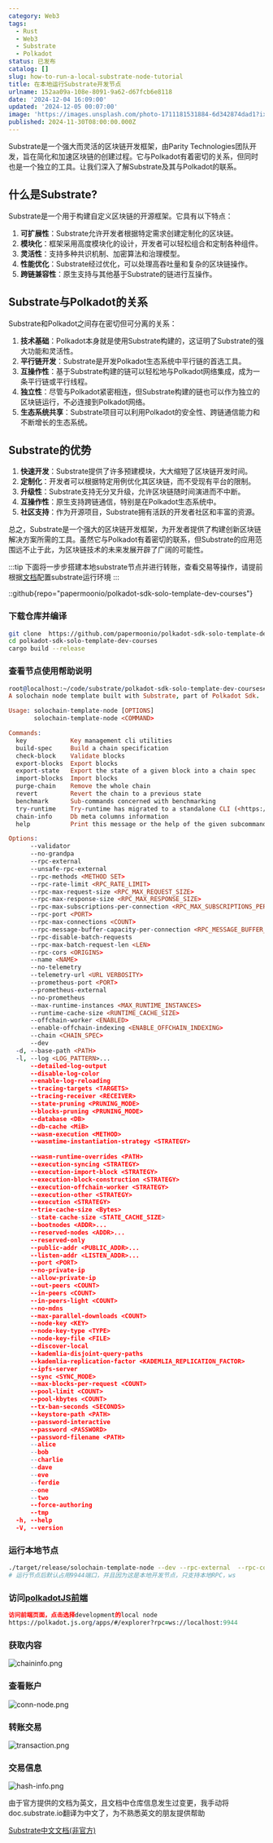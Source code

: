 ```yaml
---
category: Web3
tags:
  - Rust
  - Web3
  - Substrate
  - Polkadot
status: 已发布
catalog: []
slug: how-to-run-a-local-substrate-node-tutorial
title: 在本地运行Substrate开发节点
urlname: 152aa09a-108e-8091-9a62-d67fcb6e8118
date: '2024-12-04 16:09:00'
updated: '2024-12-05 00:07:00'
image: 'https://images.unsplash.com/photo-1711181531884-6d342874dad1?ixlib=rb-4.0.3&q=85&fm=jpg&crop=entropy&cs=srgb'
published: 2024-11-30T08:00:00.000Z
---
```


Substrate是一个强大而灵活的区块链开发框架，由Parity Technologies团队开发，旨在简化和加速区块链的创建过程。它与Polkadot有着密切的关系，但同时也是一个独立的工具。让我们深入了解Substrate及其与Polkadot的联系。


## 什么是Substrate?


Substrate是一个用于构建自定义区块链的开源框架。它具有以下特点：

1. **可扩展性**：Substrate允许开发者根据特定需求创建定制化的区块链。
2. **模块化**：框架采用高度模块化的设计，开发者可以轻松组合和定制各种组件。
3. **灵活性**：支持多种共识机制、加密算法和治理模型。
4. **性能优化**：Substrate经过优化，可以处理高吞吐量和复杂的区块链操作。
5. **跨链兼容性**：原生支持与其他基于Substrate的链进行互操作。

## Substrate与Polkadot的关系


Substrate和Polkadot之间存在密切但可分离的关系：

1. **技术基础**：Polkadot本身就是使用Substrate构建的，这证明了Substrate的强大功能和灵活性。
2. **平行链开发**：Substrate是开发Polkadot生态系统中平行链的首选工具。
3. **互操作性**：基于Substrate构建的链可以轻松地与Polkadot网络集成，成为一条平行链或平行线程。
4. **独立性**：尽管与Polkadot紧密相连，但Substrate构建的链也可以作为独立的区块链运行，不必连接到Polkadot网络。
5. **生态系统共享**：Substrate项目可以利用Polkadot的安全性、跨链通信能力和不断增长的生态系统。

## Substrate的优势

1. **快速开发**：Substrate提供了许多预建模块，大大缩短了区块链开发时间。
2. **定制化**：开发者可以根据特定用例优化其区块链，而不受现有平台的限制。
3. **升级性**：Substrate支持无分叉升级，允许区块链随时间演进而不中断。
4. **互操作性**：原生支持跨链通信，特别是在Polkadot生态系统中。
5. **社区支持**：作为开源项目，Substrate拥有活跃的开发者社区和丰富的资源。

总之，Substrate是一个强大的区块链开发框架，为开发者提供了构建创新区块链解决方案所需的工具。虽然它与Polkadot有着密切的联系，但Substrate的应用范围远不止于此，为区块链技术的未来发展开辟了广阔的可能性。


:::tip
下面将一步步搭建本地substrate节点并进行转账，查看交易等操作，请提前根据[文档](https://substrate-docs.pages.dev/en/install/macos/?mode=light)配置substrate运行环境
:::


::github{repo="papermoonio/polkadot-sdk-solo-template-dev-courses"}


### 下载仓库并编译


```bash
git clone  https://github.com/papermoonio/polkadot-sdk-solo-template-dev-courses 
cd polkadot-sdk-solo-template-dev-courses
cargo build --release
```


### 查看节点使用帮助说明


```prolog
root@localhost:~/code/substrate/polkadot-sdk-solo-template-dev-courses# ./target/release/solochain-template-node -h
A solochain node template built with Substrate, part of Polkadot Sdk.

Usage: solochain-template-node [OPTIONS]
       solochain-template-node <COMMAND>

Commands:
  key            Key management cli utilities
  build-spec     Build a chain specification
  check-block    Validate blocks
  export-blocks  Export blocks
  export-state   Export the state of a given block into a chain spec
  import-blocks  Import blocks
  purge-chain    Remove the whole chain
  revert         Revert the chain to a previous state
  benchmark      Sub-commands concerned with benchmarking
  try-runtime    Try-runtime has migrated to a standalone CLI (<https://github.com/paritytech/try-runtime-cli>). The subcommand exists as a stub and deprecation notice. It will be removed entirely some time after January 2024
  chain-info     Db meta columns information
  help           Print this message or the help of the given subcommand(s)

Options:
      --validator                                                                                Enable validator mode
      --no-grandpa                                                                               Disable GRANDPA
      --rpc-external                                                                             Listen to all RPC interfaces (default: local)
      --unsafe-rpc-external                                                                      Listen to all RPC interfaces
      --rpc-methods <METHOD SET>                                                                 RPC methods to expose. [default: auto] [possible values: auto, safe, unsafe]
      --rpc-rate-limit <RPC_RATE_LIMIT>                                                          RPC rate limiting (calls/minute) for each connection
      --rpc-max-request-size <RPC_MAX_REQUEST_SIZE>                                              Set the maximum RPC request payload size for both HTTP and WS in megabytes [default: 15]
      --rpc-max-response-size <RPC_MAX_RESPONSE_SIZE>                                            Set the maximum RPC response payload size for both HTTP and WS in megabytes [default: 15]
      --rpc-max-subscriptions-per-connection <RPC_MAX_SUBSCRIPTIONS_PER_CONNECTION>              Set the maximum concurrent subscriptions per connection [default: 1024]
      --rpc-port <PORT>                                                                          Specify JSON-RPC server TCP port
      --rpc-max-connections <COUNT>                                                              Maximum number of RPC server connections [default: 100]
      --rpc-message-buffer-capacity-per-connection <RPC_MESSAGE_BUFFER_CAPACITY_PER_CONNECTION>  The number of messages the RPC server is allowed to keep in memory [default: 64]
      --rpc-disable-batch-requests                                                               Disable RPC batch requests
      --rpc-max-batch-request-len <LEN>                                                          Limit the max length per RPC batch request
      --rpc-cors <ORIGINS>                                                                       Specify browser *origins* allowed to access the HTTP & WS RPC servers
      --name <NAME>                                                                              The human-readable name for this node
      --no-telemetry                                                                             Disable connecting to the Substrate telemetry server
      --telemetry-url <URL VERBOSITY>                                                            The URL of the telemetry server to connect to
      --prometheus-port <PORT>                                                                   Specify Prometheus exporter TCP Port
      --prometheus-external                                                                      Expose Prometheus exporter on all interfaces
      --no-prometheus                                                                            Do not expose a Prometheus exporter endpoint
      --max-runtime-instances <MAX_RUNTIME_INSTANCES>                                            The size of the instances cache for each runtime [max: 32] [default: 8]
      --runtime-cache-size <RUNTIME_CACHE_SIZE>                                                  Maximum number of different runtimes that can be cached [default: 2]
      --offchain-worker <ENABLED>                                                                Execute offchain workers on every block [default: when-authority] [possible values: always, never, when-authority]
      --enable-offchain-indexing <ENABLE_OFFCHAIN_INDEXING>                                      Enable offchain indexing API [default: false] [possible values: true, false]
      --chain <CHAIN_SPEC>                                                                       Specify the chain specification
      --dev                                                                                      Specify the development chain
  -d, --base-path <PATH>                                                                         Specify custom base path
  -l, --log <LOG_PATTERN>...                                                                     Sets a custom logging filter (syntax: `<target>=<level>`)
      --detailed-log-output                                                                      Enable detailed log output
      --disable-log-color                                                                        Disable log color output
      --enable-log-reloading                                                                     Enable feature to dynamically update and reload the log filter
      --tracing-targets <TARGETS>                                                                Sets a custom profiling filter
      --tracing-receiver <RECEIVER>                                                              Receiver to process tracing messages [default: log] [possible values: log]
      --state-pruning <PRUNING_MODE>                                                             Specify the state pruning mode
      --blocks-pruning <PRUNING_MODE>                                                            Specify the blocks pruning mode [default: archive-canonical]
      --database <DB>                                                                            Select database backend to use [possible values: rocksdb, paritydb, auto, paritydb-experimental]
      --db-cache <MiB>                                                                           Limit the memory the database cache can use
      --wasm-execution <METHOD>                                                                  Method for executing Wasm runtime code [default: compiled] [possible values: interpreted-i-know-what-i-do, compiled]
      --wasmtime-instantiation-strategy <STRATEGY>                                               The WASM instantiation method to use [default: pooling-copy-on-write] [possible values: pooling-copy-on-write, recreate-instance-copy-on-write, pooling,
                                                                                                 recreate-instance]
      --wasm-runtime-overrides <PATH>                                                            Specify the path where local WASM runtimes are stored
      --execution-syncing <STRATEGY>                                                             Runtime execution strategy for importing blocks during initial sync [possible values: native, wasm, both, native-else-wasm]
      --execution-import-block <STRATEGY>                                                        Runtime execution strategy for general block import (including locally authored blocks) [possible values: native, wasm, both, native-else-wasm]
      --execution-block-construction <STRATEGY>                                                  Runtime execution strategy for constructing blocks [possible values: native, wasm, both, native-else-wasm]
      --execution-offchain-worker <STRATEGY>                                                     Runtime execution strategy for offchain workers [possible values: native, wasm, both, native-else-wasm]
      --execution-other <STRATEGY>                                                               Runtime execution strategy when not syncing, importing or constructing blocks [possible values: native, wasm, both, native-else-wasm]
      --execution <STRATEGY>                                                                     The execution strategy that should be used by all execution contexts [possible values: native, wasm, both, native-else-wasm]
      --trie-cache-size <Bytes>                                                                  Specify the state cache size [default: 67108864]
      --state-cache-size <STATE_CACHE_SIZE>                                                      DEPRECATED: switch to `--trie-cache-size`
      --bootnodes <ADDR>...                                                                      Specify a list of bootnodes
      --reserved-nodes <ADDR>...                                                                 Specify a list of reserved node addresses
      --reserved-only                                                                            Whether to only synchronize the chain with reserved nodes
      --public-addr <PUBLIC_ADDR>...                                                             Public address that other nodes will use to connect to this node
      --listen-addr <LISTEN_ADDR>...                                                             Listen on this multiaddress
      --port <PORT>                                                                              Specify p2p protocol TCP port
      --no-private-ip                                                                            Always forbid connecting to private IPv4/IPv6 addresses
      --allow-private-ip                                                                         Always accept connecting to private IPv4/IPv6 addresses
      --out-peers <COUNT>                                                                        Number of outgoing connections we're trying to maintain [default: 8]
      --in-peers <COUNT>                                                                         Maximum number of inbound full nodes peers [default: 32]
      --in-peers-light <COUNT>                                                                   Maximum number of inbound light nodes peers [default: 100]
      --no-mdns                                                                                  Disable mDNS discovery (default: true)
      --max-parallel-downloads <COUNT>                                                           Maximum number of peers from which to ask for the same blocks in parallel [default: 5]
      --node-key <KEY>                                                                           Secret key to use for p2p networking
      --node-key-type <TYPE>                                                                     Crypto primitive to use for p2p networking [default: ed25519] [possible values: ed25519]
      --node-key-file <FILE>                                                                     File from which to read the node's secret key to use for p2p networking
      --discover-local                                                                           Enable peer discovery on local networks
      --kademlia-disjoint-query-paths                                                            Require iterative Kademlia DHT queries to use disjoint paths
      --kademlia-replication-factor <KADEMLIA_REPLICATION_FACTOR>                                Kademlia replication factor [default: 20]
      --ipfs-server                                                                              Join the IPFS network and serve transactions over bitswap protocol
      --sync <SYNC_MODE>                                                                         Blockchain syncing mode. [default: full] [possible values: full, fast, fast-unsafe, warp]
      --max-blocks-per-request <COUNT>                                                           Maximum number of blocks per request [default: 64]
      --pool-limit <COUNT>                                                                       Maximum number of transactions in the transaction pool [default: 8192]
      --pool-kbytes <COUNT>                                                                      Maximum number of kilobytes of all transactions stored in the pool [default: 20480]
      --tx-ban-seconds <SECONDS>                                                                 How long a transaction is banned for
      --keystore-path <PATH>                                                                     Specify custom keystore path
      --password-interactive                                                                     Use interactive shell for entering the password used by the keystore
      --password <PASSWORD>                                                                      Password used by the keystore
      --password-filename <PATH>                                                                 File that contains the password used by the keystore
      --alice                                                                                    Shortcut for `--name Alice --validator`
      --bob                                                                                      Shortcut for `--name Bob --validator`
      --charlie                                                                                  Shortcut for `--name Charlie --validator`
      --dave                                                                                     Shortcut for `--name Dave --validator`
      --eve                                                                                      Shortcut for `--name Eve --validator`
      --ferdie                                                                                   Shortcut for `--name Ferdie --validator`
      --one                                                                                      Shortcut for `--name One --validator`
      --two                                                                                      Shortcut for `--name Two --validator`
      --force-authoring                                                                          Enable authoring even when offline
      --tmp                                                                                      Run a temporary node
  -h, --help                                                                                     Print help (see more with '--help')
  -V, --version                                                                                  Print version
```


### 运行本地节点


```bash
./target/release/solochain-template-node --dev --rpc-external  --rpc-cors all
# 运行节点后默认占用9944端口，并且因为这是本地开发节点，只支持本地RPC，ws
```


### 访问[polkadotJS前端](https://polkadot.js.org/apps/#/explorer?rpc=ws://localhost:9944)


```prolog
访问前端页面，点击选择development的local node
https://polkadot.js.org/apps/#/explorer?rpc=ws://localhost:9944
```


### 获取内容


![chaininfo.png](https://prod-files-secure.s3.us-west-2.amazonaws.com/5d24fe63-e567-4804-86f9-9fdc62e13082/89be5adf-5619-4306-be75-45b425e3c446/chaininfo.png?X-Amz-Algorithm=AWS4-HMAC-SHA256&X-Amz-Content-Sha256=UNSIGNED-PAYLOAD&X-Amz-Credential=ASIAZI2LB466UGAU3YA6%2F20250312%2Fus-west-2%2Fs3%2Faws4_request&X-Amz-Date=20250312T053739Z&X-Amz-Expires=3600&X-Amz-Security-Token=IQoJb3JpZ2luX2VjEG4aCXVzLXdlc3QtMiJGMEQCIA9MgXSZKv58j03t%2B2v2XuBiC40AvP7n5Q1Rh97opPKcAiAxsANeeoInkwRCiNP52KgCJN%2BU%2FBtgne5ny%2B0j%2FQI%2F1yqIBAi3%2F%2F%2F%2F%2F%2F%2F%2F%2F%2F8BEAAaDDYzNzQyMzE4MzgwNSIM%2Fc31Xfs38u%2BnNf6SKtwDfPV%2F9fTM4GpcFYEKlx22tBA8FwOwNcxD9TgLGe7jjJip0LbkRYD2jEQtk%2FreDyamfJb7k8t97uk9JpD1D%2FYAJJK%2FYJQHowVPQCCtcKS9f7rnBKSzGmXsOA%2BRrmBP1sH42c5exni67NbnHwVpr7RiKu29rAe4lrEcX2dYRVOgA3lVsKXetNXPvLsj8AvrB8tpzbaHg35AsuZzMWZlm8fXmqAdOheXK%2Fbvaa9MbAS39THgihumr%2BsqpI1akRyHn6pqH%2BXSJenfTOKvecjG9siZlgnU%2Bym0H2sbU7EuSUlna6Olzt7wB2I1nfj7%2BypFGSPzL2tVrPVDr7bNxwy2ZkEzcsRKaUmGs854b3YJwm0OuoEU%2BlONyj1W8pAvxiJx3NS8bTeHD1H0eeHLV%2FLbN%2B%2BA3l%2FVA2RvBFkDiUH5Gp9dFptPyrjHCnFQ%2FIu5ER3lp9e2m6xEw5zGJk7yHgfEyo%2Bcd21cqjXUZtCpkWFwZH73RF9hf1c%2BoVlQH0JeqNV1Ar7YCCUtmsaIcQ8dhrPOYoCmhRuHVzgwu1c%2B4diCwUzA8rdZUP9y23JbT6aUJJPAraGAQBatgtGzyL8VQ%2Bs9FArdP3sDPI0vVtH1GlxtgXo3oB3psMv7WHTHr%2FfISDkwr7nEvgY6pgECM5awuWUJmFhmYYEhhCLCraKTWFaeP%2FOMABfEdZebqBXJJUn5%2FVATFu72icGUlNn1HCinFs29nRJE1zMTSlYPOuIaDh0gGWMpr1F39MinOwdksBkeUCbvduvTeJDCcr2Jyp7JxHIfBenLLsP13AG%2B%2FbsHwykD%2FQmhZD5LZ%2F%2BXiAMUYWXXsKHISYekCY01AaytnkKmH2ZdNXF5WvXYR999WqdN7Xxy&X-Amz-Signature=fe20cf6b912adffda9c6d4538f8df297069a2a0288806f2295e1866acecc8e6d&X-Amz-SignedHeaders=host&x-id=GetObject)


### 查看账户


![conn-node.png](https://prod-files-secure.s3.us-west-2.amazonaws.com/5d24fe63-e567-4804-86f9-9fdc62e13082/05964f92-c6d8-42d1-b4a1-b3a852295683/conn-node.png?X-Amz-Algorithm=AWS4-HMAC-SHA256&X-Amz-Content-Sha256=UNSIGNED-PAYLOAD&X-Amz-Credential=ASIAZI2LB466UGAU3YA6%2F20250312%2Fus-west-2%2Fs3%2Faws4_request&X-Amz-Date=20250312T053739Z&X-Amz-Expires=3600&X-Amz-Security-Token=IQoJb3JpZ2luX2VjEG4aCXVzLXdlc3QtMiJGMEQCIA9MgXSZKv58j03t%2B2v2XuBiC40AvP7n5Q1Rh97opPKcAiAxsANeeoInkwRCiNP52KgCJN%2BU%2FBtgne5ny%2B0j%2FQI%2F1yqIBAi3%2F%2F%2F%2F%2F%2F%2F%2F%2F%2F8BEAAaDDYzNzQyMzE4MzgwNSIM%2Fc31Xfs38u%2BnNf6SKtwDfPV%2F9fTM4GpcFYEKlx22tBA8FwOwNcxD9TgLGe7jjJip0LbkRYD2jEQtk%2FreDyamfJb7k8t97uk9JpD1D%2FYAJJK%2FYJQHowVPQCCtcKS9f7rnBKSzGmXsOA%2BRrmBP1sH42c5exni67NbnHwVpr7RiKu29rAe4lrEcX2dYRVOgA3lVsKXetNXPvLsj8AvrB8tpzbaHg35AsuZzMWZlm8fXmqAdOheXK%2Fbvaa9MbAS39THgihumr%2BsqpI1akRyHn6pqH%2BXSJenfTOKvecjG9siZlgnU%2Bym0H2sbU7EuSUlna6Olzt7wB2I1nfj7%2BypFGSPzL2tVrPVDr7bNxwy2ZkEzcsRKaUmGs854b3YJwm0OuoEU%2BlONyj1W8pAvxiJx3NS8bTeHD1H0eeHLV%2FLbN%2B%2BA3l%2FVA2RvBFkDiUH5Gp9dFptPyrjHCnFQ%2FIu5ER3lp9e2m6xEw5zGJk7yHgfEyo%2Bcd21cqjXUZtCpkWFwZH73RF9hf1c%2BoVlQH0JeqNV1Ar7YCCUtmsaIcQ8dhrPOYoCmhRuHVzgwu1c%2B4diCwUzA8rdZUP9y23JbT6aUJJPAraGAQBatgtGzyL8VQ%2Bs9FArdP3sDPI0vVtH1GlxtgXo3oB3psMv7WHTHr%2FfISDkwr7nEvgY6pgECM5awuWUJmFhmYYEhhCLCraKTWFaeP%2FOMABfEdZebqBXJJUn5%2FVATFu72icGUlNn1HCinFs29nRJE1zMTSlYPOuIaDh0gGWMpr1F39MinOwdksBkeUCbvduvTeJDCcr2Jyp7JxHIfBenLLsP13AG%2B%2FbsHwykD%2FQmhZD5LZ%2F%2BXiAMUYWXXsKHISYekCY01AaytnkKmH2ZdNXF5WvXYR999WqdN7Xxy&X-Amz-Signature=b824172200e8d2d0616d6be1a5c373fb72e74e04cff0c45743ddef7f683fcf57&X-Amz-SignedHeaders=host&x-id=GetObject)


### 转账交易


![transaction.png](https://prod-files-secure.s3.us-west-2.amazonaws.com/5d24fe63-e567-4804-86f9-9fdc62e13082/65593d3b-9b56-4fbe-a383-1447c903127f/transaction.png?X-Amz-Algorithm=AWS4-HMAC-SHA256&X-Amz-Content-Sha256=UNSIGNED-PAYLOAD&X-Amz-Credential=ASIAZI2LB466UGAU3YA6%2F20250312%2Fus-west-2%2Fs3%2Faws4_request&X-Amz-Date=20250312T053739Z&X-Amz-Expires=3600&X-Amz-Security-Token=IQoJb3JpZ2luX2VjEG4aCXVzLXdlc3QtMiJGMEQCIA9MgXSZKv58j03t%2B2v2XuBiC40AvP7n5Q1Rh97opPKcAiAxsANeeoInkwRCiNP52KgCJN%2BU%2FBtgne5ny%2B0j%2FQI%2F1yqIBAi3%2F%2F%2F%2F%2F%2F%2F%2F%2F%2F8BEAAaDDYzNzQyMzE4MzgwNSIM%2Fc31Xfs38u%2BnNf6SKtwDfPV%2F9fTM4GpcFYEKlx22tBA8FwOwNcxD9TgLGe7jjJip0LbkRYD2jEQtk%2FreDyamfJb7k8t97uk9JpD1D%2FYAJJK%2FYJQHowVPQCCtcKS9f7rnBKSzGmXsOA%2BRrmBP1sH42c5exni67NbnHwVpr7RiKu29rAe4lrEcX2dYRVOgA3lVsKXetNXPvLsj8AvrB8tpzbaHg35AsuZzMWZlm8fXmqAdOheXK%2Fbvaa9MbAS39THgihumr%2BsqpI1akRyHn6pqH%2BXSJenfTOKvecjG9siZlgnU%2Bym0H2sbU7EuSUlna6Olzt7wB2I1nfj7%2BypFGSPzL2tVrPVDr7bNxwy2ZkEzcsRKaUmGs854b3YJwm0OuoEU%2BlONyj1W8pAvxiJx3NS8bTeHD1H0eeHLV%2FLbN%2B%2BA3l%2FVA2RvBFkDiUH5Gp9dFptPyrjHCnFQ%2FIu5ER3lp9e2m6xEw5zGJk7yHgfEyo%2Bcd21cqjXUZtCpkWFwZH73RF9hf1c%2BoVlQH0JeqNV1Ar7YCCUtmsaIcQ8dhrPOYoCmhRuHVzgwu1c%2B4diCwUzA8rdZUP9y23JbT6aUJJPAraGAQBatgtGzyL8VQ%2Bs9FArdP3sDPI0vVtH1GlxtgXo3oB3psMv7WHTHr%2FfISDkwr7nEvgY6pgECM5awuWUJmFhmYYEhhCLCraKTWFaeP%2FOMABfEdZebqBXJJUn5%2FVATFu72icGUlNn1HCinFs29nRJE1zMTSlYPOuIaDh0gGWMpr1F39MinOwdksBkeUCbvduvTeJDCcr2Jyp7JxHIfBenLLsP13AG%2B%2FbsHwykD%2FQmhZD5LZ%2F%2BXiAMUYWXXsKHISYekCY01AaytnkKmH2ZdNXF5WvXYR999WqdN7Xxy&X-Amz-Signature=768e1d813b57f1df3bd42e438911344c072632afa04b528a94d651e44a0ad74f&X-Amz-SignedHeaders=host&x-id=GetObject)


### 交易信息


![hash-info.png](https://prod-files-secure.s3.us-west-2.amazonaws.com/5d24fe63-e567-4804-86f9-9fdc62e13082/7b9b0ba8-edf2-4998-9e9d-9cde7a64aa23/hash-info.png?X-Amz-Algorithm=AWS4-HMAC-SHA256&X-Amz-Content-Sha256=UNSIGNED-PAYLOAD&X-Amz-Credential=ASIAZI2LB466UGAU3YA6%2F20250312%2Fus-west-2%2Fs3%2Faws4_request&X-Amz-Date=20250312T053739Z&X-Amz-Expires=3600&X-Amz-Security-Token=IQoJb3JpZ2luX2VjEG4aCXVzLXdlc3QtMiJGMEQCIA9MgXSZKv58j03t%2B2v2XuBiC40AvP7n5Q1Rh97opPKcAiAxsANeeoInkwRCiNP52KgCJN%2BU%2FBtgne5ny%2B0j%2FQI%2F1yqIBAi3%2F%2F%2F%2F%2F%2F%2F%2F%2F%2F8BEAAaDDYzNzQyMzE4MzgwNSIM%2Fc31Xfs38u%2BnNf6SKtwDfPV%2F9fTM4GpcFYEKlx22tBA8FwOwNcxD9TgLGe7jjJip0LbkRYD2jEQtk%2FreDyamfJb7k8t97uk9JpD1D%2FYAJJK%2FYJQHowVPQCCtcKS9f7rnBKSzGmXsOA%2BRrmBP1sH42c5exni67NbnHwVpr7RiKu29rAe4lrEcX2dYRVOgA3lVsKXetNXPvLsj8AvrB8tpzbaHg35AsuZzMWZlm8fXmqAdOheXK%2Fbvaa9MbAS39THgihumr%2BsqpI1akRyHn6pqH%2BXSJenfTOKvecjG9siZlgnU%2Bym0H2sbU7EuSUlna6Olzt7wB2I1nfj7%2BypFGSPzL2tVrPVDr7bNxwy2ZkEzcsRKaUmGs854b3YJwm0OuoEU%2BlONyj1W8pAvxiJx3NS8bTeHD1H0eeHLV%2FLbN%2B%2BA3l%2FVA2RvBFkDiUH5Gp9dFptPyrjHCnFQ%2FIu5ER3lp9e2m6xEw5zGJk7yHgfEyo%2Bcd21cqjXUZtCpkWFwZH73RF9hf1c%2BoVlQH0JeqNV1Ar7YCCUtmsaIcQ8dhrPOYoCmhRuHVzgwu1c%2B4diCwUzA8rdZUP9y23JbT6aUJJPAraGAQBatgtGzyL8VQ%2Bs9FArdP3sDPI0vVtH1GlxtgXo3oB3psMv7WHTHr%2FfISDkwr7nEvgY6pgECM5awuWUJmFhmYYEhhCLCraKTWFaeP%2FOMABfEdZebqBXJJUn5%2FVATFu72icGUlNn1HCinFs29nRJE1zMTSlYPOuIaDh0gGWMpr1F39MinOwdksBkeUCbvduvTeJDCcr2Jyp7JxHIfBenLLsP13AG%2B%2FbsHwykD%2FQmhZD5LZ%2F%2BXiAMUYWXXsKHISYekCY01AaytnkKmH2ZdNXF5WvXYR999WqdN7Xxy&X-Amz-Signature=07520e281c0e7be5353ce999af97713f71dea9eff2fad7b10c0b08383f5b854e&X-Amz-SignedHeaders=host&x-id=GetObject)


由于官方提供的文档为英文，且文档中仓库信息发生过变更，我手动将doc.substrate.io翻译为中文了，为不熟悉英文的朋友提供帮助


[ Substrate中文文档(非官方)](https://substrate-docs.pages.dev/en/tutorials/build-a-blockchain/?mode=light)

